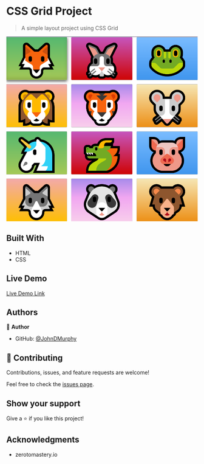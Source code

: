 # CSS Grid Project

> A simple layout project using CSS Grid

![screenshot](src/screenshot/Untitled.png)

## Built With

- HTML
- CSS

## Live Demo

[Live Demo Link](https://johndmurphy.github.io/css-grid-project/)

## Authors

👤 **Author**

- GitHub: [@JohnDMurphy](https://github.com/JohnDMurphy)

## 🤝 Contributing

Contributions, issues, and feature requests are welcome!

Feel free to check the [issues page](https://github.com/JohnDMurphy/css-grid-project/issues).

## Show your support

Give a ⭐️ if you like this project!

## Acknowledgments

- zerotomastery.io
